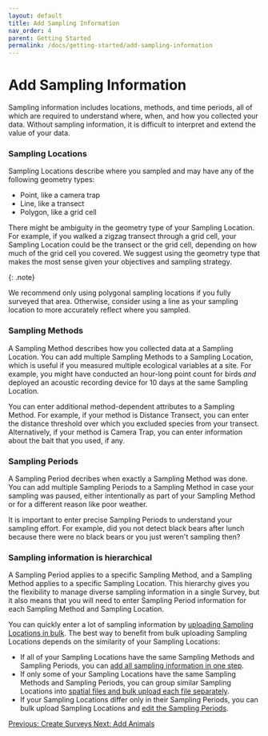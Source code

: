 ```yaml
---
layout: default
title: Add Sampling Information
nav_order: 4
parent: Getting Started
permalink: /docs/getting-started/add-sampling-information
---
```


# Add Sampling Information

Sampling information includes locations, methods, and time periods, all of which are required to understand where, when, and how you collected your data. Without sampling information, it is difficult to interpret and extend the value of your data.

### Sampling Locations

Sampling Locations describe where you sampled and may have any of the following geometry types:

- Point, like a camera trap
- Line, like a transect
- Polygon, like a grid cell

There might be ambiguity in the geometry type of your Sampling Location. For example, if you walked a zigzag transect through a grid cell, your Sampling Location could be the transect or the grid cell, depending on how much of the grid cell you covered. We suggest using the geometry type that makes the most sense given your objectives and sampling strategy.

{: .note}

We recommend only using polygonal sampling locations if you fully surveyed that area. Otherwise, consider using a line as your sampling location to more accurately reflect where you sampled.

### Sampling Methods

A Sampling Method describes how you collected data at a Sampling Location. You can add multiple Sampling Methods to a Sampling Location, which is useful if you measured multiple ecological variables at a site. For example, you might have conducted an hour-long point count for birds _and_ deployed an acoustic recording device for 10 days at the same Sampling Location.

You can enter additional method-dependent attributes to a Sampling Method. For example, if your method is Distance Transect, you can enter the distance threshold over which you excluded species from your transect. Alternatively, if your method is Camera Trap, you can enter information about the bait that you used, if any.

### Sampling Periods

A Sampling Period decribes when exactly a Sampling Method was done. You can add multiple Sampling Periods to a Sampling Method in case your sampling was paused, either intentionally as part of your Sampling Method or for a different reason like poor weather.

It is important to enter precise Sampling Periods to understand your sampling effort. For example, did you not detect black bears after lunch because there were no black bears or you just weren't sampling then?

### Sampling information is hierarchical

A Sampling Period applies to a specific Sampling Method, and a Sampling Method applies to a specific Sampling Location. This hierarchy gives you the flexibility to manage diverse sampling information in a single Survey, but it also means that you will need to enter Sampling Period information for each Sampling Method and Sampling Location.

You can quickly enter a lot of sampling information by [uploading Sampling Locations in bulk](). The best way to benefit from bulk uploading Sampling Locations depends on the similarity of your Sampling Locations:

- If all of your Sampling Locations have the same Sampling Methods and Sampling Periods, you can [add all sampling information in one step]().
- If only some of your Sampling Locations have the same Sampling Methods and Sampling Periods, you can group similar Sampling Locations into [spatial files and bulk upload each file separately]().
- If your Sampling Locations differ only in their Sampling Periods, you can bulk upload Sampling Locations and [edit the Sampling Periods]().

<a class="float-left" href="/docs/getting-started/create-surveys">
Previous: Create Surveys
</a>
<a class="float-right" href="/docs/getting-started/add-animals">
Next: Add Animals
</a>
